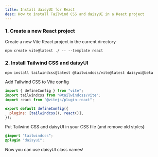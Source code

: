 ```yaml
---
title: Install daisyUI for React
desc: How to install Tailwind CSS and daisyUI in a React project
---
```


### 1. Create a new React project

Create a new Vite React project in the current directory

```sh:Terminal
npm create vite@latest ./ -- --template react
```

### 2. Install Tailwind CSS and daisyUI

```sh:Terminal
npm install tailwindcss@latest @tailwindcss/vite@latest daisyui@beta
```

Add Tailwind CSS to Vite config

```js:vite.config.js
import { defineConfig } from "vite";
import tailwindcss from "@tailwindcss/vite";
import react from "@vitejs/plugin-react";

export default defineConfig({
  plugins: [tailwindcss(), react()],
});
```

Put Tailwind CSS and daisyUI in your CSS file (and remove old styles)
  
```postcss:src/App.css
@import "tailwindcss";
@plugin "daisyui";
```

Now you can use daisyUI class names!
